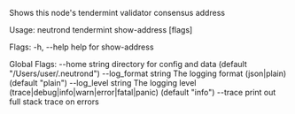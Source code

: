 Shows this node's tendermint validator consensus address

Usage:
  neutrond tendermint show-address [flags]

Flags:
  -h, --help   help for show-address

Global Flags:
      --home string         directory for config and data (default "/Users/user/.neutrond")
      --log_format string   The logging format (json|plain) (default "plain")
      --log_level string    The logging level (trace|debug|info|warn|error|fatal|panic) (default "info")
      --trace               print out full stack trace on errors
